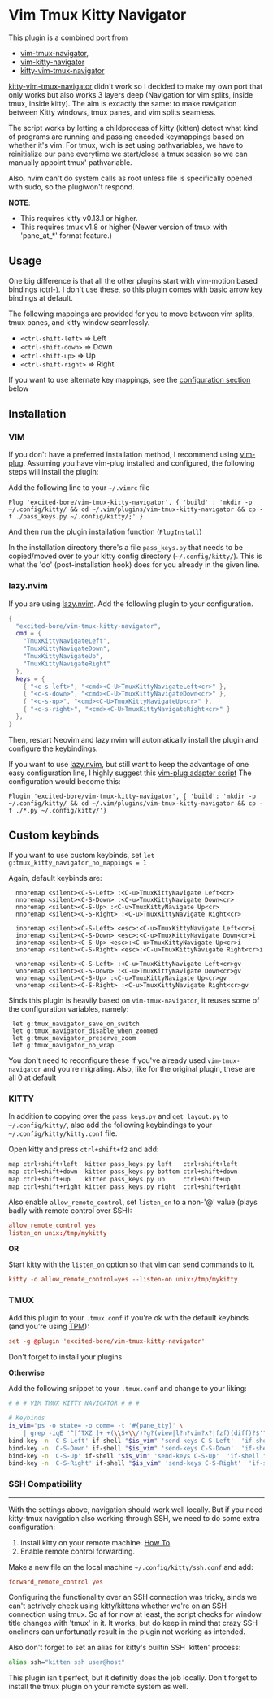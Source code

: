 Vim Tmux Kitty Navigator
==================

This plugin is a combined port from
- [vim-tmux-navigator](https://github.com/knubie/vim-kitty-navigator), 
- [vim-kitty-navigator](https://github.com/knubie/vim-kitty-navigator)
- [kitty-vim-tmux-navigator](https://github.com/knubie/vim-kitty-navigator)

[kitty-vim-tmux-navigator](https://github.com/knubie/vim-kitty-navigator) didn't work so I decided to make my own port that only works but also works 3 layers deep (Navigation for vim splits, inside tmux, inside kitty). 
The aim is excactly the same: to make navigation between Kitty windows, tmux panes, and vim splits seamless. 

The script works by letting a childprocess of kitty (kitten) detect what kind of programs are running and passing encoded keymappings based on whether it's vim. 
For tmux, wich is set using pathvariables, we have to reinitialize our pane everytime we start/close a tmux session so we can manually appoint tmux' pathvariable.

Also, nvim can't do system calls as root unless file is specifically opened with sudo, so the plugiwon't respond.  

**NOTE**:
- This requires kitty v0.13.1 or higher.
- This requires tmux v1.8 or higher (Newer version of tmux with 'pane_at_*' format feature.)

Usage
-----

One big difference is that all the other plugins start with vim-motion based bindings (ctrl-).
I don't use these, so this plugin comes with basic arrow key bindings at default.

The following mappings are provided for you to move between
vim splits, tmux panes, and kitty window seamlessly.

- `<ctrl-shift-left>` => Left
- `<ctrl-shift-down>` => Down
- `<ctrl-shift-up>` => Up
- `<ctrl-shift-right>` => Right

If you want to use alternate key mappings, see the [configuration section](#custom-keybinds) below

Installation
------------

### VIM

If you don't have a preferred installation method, I recommend using [vim-plug](https://github.com/junegunn/vim-plug).
Assuming you have vim-plug installed and configured, the following steps will
install the plugin:

Add the following line to your `~/.vimrc` file

```vim
Plug 'excited-bore/vim-tmux-kitty-navigator', { 'build' : 'mkdir -p ~/.config/kitty/ && cd ~/.vim/plugins/vim-tmux-kitty-navigator && cp -f ./pass_keys.py ~/.config/kitty/;' }
```
And then run the plugin installation function (`PlugInstall`)

In the installation directory there's a file `pass_keys.py` that needs to be copied/moved over to your kitty config directory (`~/.config/kitty/`). This is what the 'do' (post-installation hook) does for you already in the given line.

### lazy.nvim

If you are using [lazy.nvim](https://github.com/folke/lazy.nvim). Add the following plugin to your configuration.

```lua
{
  "excited-bore/vim-tmux-kitty-navigator",
  cmd = {
    "TmuxKittyNavigateLeft",
    "TmuxKittyNavigateDown",
    "TmuxKittyNavigateUp",
    "TmuxKittyNavigateRight"
  },
  keys = {
    { "<c-s-left>", "<cmd><C-U>TmuxKittyNavigateLeft<cr>" },
    { "<c-s-down>", "<cmd><C-U>TmuxKittyNavigateDown<cr>" },
    { "<c-s-up>", "<cmd><C-U>TmuxKittyNavigateUp<cr>" },
    { "<c-s-right>", "<cmd><C-U>TmuxKittyNavigateRight<cr>" }
  },
}
```

Then, restart Neovim and lazy.nvim will automatically install the plugin and configure the keybindings.

If you want to use [lazy.nvim](https://github.com/folke/lazy.nvim), but still want to keep the advantage of one easy configuration line, I highly suggest this [vim-plug adapter script](https://gist.github.com/BlueDrink9/474b150c44d41b80934990c0acfb00be)
The configuration would become this:

```vim
Plugin 'excited-bore/vim-tmux-kitty-navigator', { 'build': 'mkdir -p ~/.config/kitty/ && cd ~/.vim/plugins/vim-tmux-kitty-navigator && cp -f ./*.py ~/.config/kitty/'}
```

## Custom keybinds

If you want to use custom keybinds, set `let g:tmux_kitty_navigator_no_mappings = 1`

Again, default keybinds are:

```vim
  nnoremap <silent><C-S-Left> :<C-u>TmuxKittyNavigate Left<cr>
  nnoremap <silent><C-S-Down> :<C-u>TmuxKittyNavigate Down<cr>
  nnoremap <silent><C-S-Up> :<C-u>TmuxKittyNavigate Up<cr>
  nnoremap <silent><C-S-Right> :<C-u>TmuxKittyNavigate Right<cr>

  inoremap <silent><C-S-Left> <esc>:<C-u>TmuxKittyNavigate Left<cr>i
  inoremap <silent><C-S-Down> <esc>:<C-u>TmuxKittyNavigate Down<cr>i
  inoremap <silent><C-S-Up> <esc>:<C-u>TmuxKittyNavigate Up<cr>i
  inoremap <silent><C-S-Right> <esc>:<C-u>TmuxKittyNavigate Right<cr>i

  vnoremap <silent><C-S-Left> :<C-u>TmuxKittyNavigate Left<cr>gv
  vnoremap <silent><C-S-Down> :<C-u>TmuxKittyNavigate Down<cr>gv
  vnoremap <silent><C-S-Up> :<C-u>TmuxKittyNavigate Up<cr>gv
  vnoremap <silent><C-S-Right> :<C-u>TmuxKittyNavigate Right<cr>gv
```

Sinds this plugin is heavily based on `vim-tmux-navigator`, it reuses some of the configuration variables, namely:

```vim
 let g:tmux_navigator_save_on_switch
 let g:tmux_navigator_disable_when_zoomed
 let g:tmux_navigator_preserve_zoom
 let g:tmux_navigator_no_wrap
```
You don't need to reconfigure these if you've already used `vim-tmux-navigator` and you're migrating.
Also, like for the original plugin, these are all 0 at default

### KITTY

In addition to copying over the `pass_keys.py` and `get_layout.py` to `~/.config/kitty/`, also add the following keybindings to your `~/.config/kitty/kitty.conf` file.

Open kitty and press `ctrl+shift+f2` and add:

```sh
map ctrl+shift+left  kitten pass_keys.py left   ctrl+shift+left
map ctrl+shift+down  kitten pass_keys.py bottom ctrl+shift+down
map ctrl+shift+up    kitten pass_keys.py up     ctrl+shift+up
map ctrl+shift+right kitten pass_keys.py right  ctrl+shift+right
```

Also enable `allow_remote_control`, set `listen_on` to a non-'@' value (plays badly with remote control over SSH): 

```conf
allow_remote_control yes
listen_on unix:/tmp/mykitty
```

**OR**

Start kitty with the `listen_on` option so that vim can send commands to it.

```conf
kitty -o allow_remote_control=yes --listen-on unix:/tmp/mykitty
```

### TMUX

Add this plugin to your `.tmux.conf` if you're ok with the default keybinds (and you're using [TPM](https://github.com/tmux-plugins/tpm)):

```conf
set -g @plugin 'excited-bore/vim-tmux-kitty-navigator'
```
Don't forget to install your plugins

**Otherwise**

Add the following snippet to your `.tmux.conf` and change to your liking:

```sh
# # # VIM TMUX KITTY NAVIGATOR # # #

# Keybinds
is_vim="ps -o state= -o comm= -t '#{pane_tty}' \
    | grep -iqE '^[^TXZ ]+ +(\\S+\\/)?g?(view|l?n?vim?x?|fzf)(diff)?$'"
bind-key -n 'C-S-Left' if-shell "$is_vim" 'send-keys C-S-Left'  'if-shell "[ #{pane_at_left} != 1 ]" "select-pane -L" "run '"'kitten @focus-window --match neighbor:left || true'"'"'
bind-key -n 'C-S-Down' if-shell "$is_vim" 'send-keys C-S-Down'  'if-shell "[ #{pane_at_bottom} != 1 ]" "select-pane -D" "run '"'kitten @focus-window --match neighbor:bottom || true'"'"'
bind-key -n 'C-S-Up' if-shell "$is_vim" 'send-keys C-S-Up'  'if-shell "[ #{pane_at_top} != 1 ]" "select-pane -U" "run '"'kitten @focus-window --match neighbor:top || true'"'"'
bind-key -n 'C-S-Right' if-shell "$is_vim" 'send-keys C-S-Right'  'if-shell "[ #{pane_at_right} != 1 ]" "select-pane -R" "run '"'kitten @focus-window --match neighbor:right || true'"'"' 
```

### SSH Compatibility
-----------------

With the settings above, navigation should work well locally. But if you need kitty-tmux navigation also working through SSH, we need to do some extra configuration:

1. Install kitty on your remote machine. [How To](https://sw.kovidgoyal.net/kitty/binary.html?highlight=install).
2. Enable remote control forwarding.

Make a new file on the local machine `~/.config/kitty/ssh.conf` and add:

```conf
forward_remote_control yes 
```
Configuring the functionality over an SSH connection was tricky, sinds we can't actrively check using kitty/kittens whether we're on an SSH connection using tmux. So af for now at least, the script checks for window title changes with 'tmux' in it. It works, but do keep in mind that crazy SSH oneliners can unfortunatly result in the plugin not working as intended.

Also don't forget to set an alias for kitty's builtin SSH 'kitten' process:

```sh
alias ssh="kitten ssh user@host"
```

This plugin isn't perfect, but it definitly does the job locally. 
Don't forget to install the tmux plugin on your remote system as well. 
